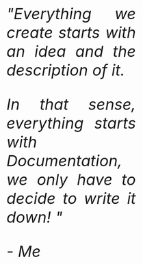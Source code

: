 <div style="font-style: italic; font-size: 36px; text-align: justify; width: 60%; margin: 0% 20% 0% 20%;">
"Everything we create starts with an idea and the description of it.

In that sense, everything starts with *Documentation*, we only have to decide to write it down!
"

\- Me
</div>
